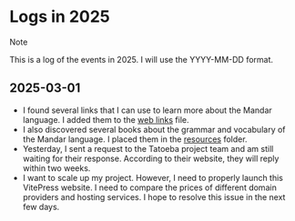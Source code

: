 # Logs in 2025

> [!NOTE]
This is a log of the events in 2025. I will use the YYYY-MM-DD format.

## 2025-03-01

- I found several links that I can use to learn more about the Mandar language. I added them to the [web links](../../resources/web_links.md) file.
- I also discovered several books about the grammar and vocabulary of the Mandar language. I placed them in the [resources](../../resources/) folder.
- Yesterday, I sent a request to the Tatoeba project team and am still waiting for their response. According to their website, they will reply within two weeks.
- I want to scale up my project. However, I need to properly launch this VitePress website. I need to compare the prices of different domain providers and hosting services. I hope to resolve this issue in the next few days.

